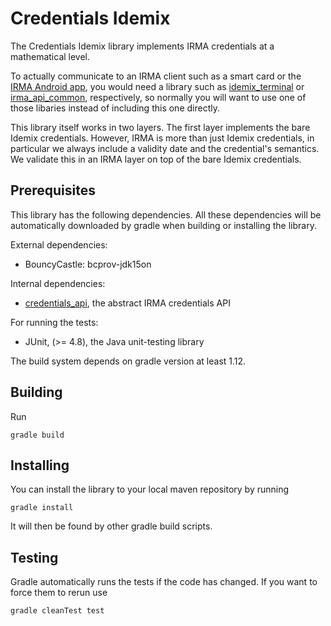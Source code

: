 # Credentials Idemix

The Credentials Idemix library implements IRMA credentials at a mathematical level.

To actually communicate to an IRMA client such as a smart card or the [IRMA Android app](https://github.com/credentials/irma_android_cardemu), you would need a library such as [idemix_terminal](https://github.com/credentials/idemix_terminal/) or [irma_api_common](https://github.com/credentials/irma_api_common/), respectively, so normally you will want to use one of those libaries instead of including this one directly.

This library itself works in two layers. The first layer implements the bare Idemix credentials. However, IRMA is more than just Idemix credentials, in particular we always include a validity date and the credential's semantics. We validate this in an IRMA layer on top of the bare Idemix credentials.

## Prerequisites

This library has the following dependencies.  All these dependencies will be automatically downloaded by gradle when building or installing the library.

External dependencies:

 * BouncyCastle: bcprov-jdk15on

Internal dependencies:

 * [credentials_api](https://github.com/privacybydesign/credentials_api), the abstract IRMA credentials API

For running the tests:

 * JUnit,  (>= 4.8), the Java unit-testing library

The build system depends on gradle version at least 1.12.

## Building

Run

    gradle build

## Installing

You can install the library to your local maven repository by running

    gradle install

It will then be found by other gradle build scripts.

## Testing

Gradle automatically runs the tests if the code has changed. If you want to force them to rerun use

    gradle cleanTest test
